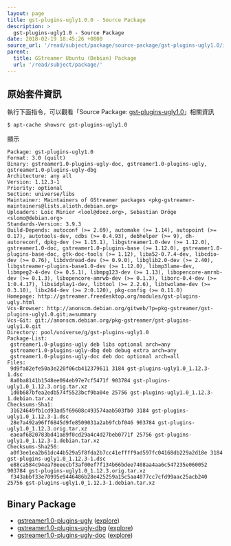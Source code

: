 ```yaml
---
layout: page
title: gst-plugins-ugly1.0.0 - Source Package
description: >
  gst-plugins-ugly1.0 - Source Package
date: 2018-02-19 18:45:26 +0800
source_url: '/read/subject/package/source-package/gst-plugins-ugly1.0/index.md'
parent:
  title: GStreamer Ubuntu (Debian) Package
  url: '/read/subject/package/'
---
```



## 原始套件資訊

執行下面指令，可以觀看「Source Package: [gst-plugins-ugly1.0](https://packages.ubuntu.com/source/artful/gst-plugins-ugly1.0)」相關資訊

``` sh
$ apt-cache showsrc gst-plugins-ugly1.0
```

顯示

```
Package: gst-plugins-ugly1.0
Format: 3.0 (quilt)
Binary: gstreamer1.0-plugins-ugly-doc, gstreamer1.0-plugins-ugly, gstreamer1.0-plugins-ugly-dbg
Architecture: any all
Version: 1.12.3-1
Priority: optional
Section: universe/libs
Maintainer: Maintainers of GStreamer packages <pkg-gstreamer-maintainers@lists.alioth.debian.org>
Uploaders: Loic Minier <lool@dooz.org>, Sebastian Dröge <slomo@debian.org>
Standards-Version: 3.9.3
Build-Depends: autoconf (>= 2.69), automake (>= 1.14), autopoint (>= 0.17), autotools-dev, cdbs (>= 0.4.93), debhelper (>= 9), dh-autoreconf, dpkg-dev (>= 1.15.1), libgstreamer1.0-dev (>= 1.12.0), gstreamer1.0-doc, gstreamer1.0-plugins-base (>= 1.12.0), gstreamer1.0-plugins-base-doc, gtk-doc-tools (>= 1.12), liba52-0.7.4-dev, libcdio-dev (>= 0.76), libdvdread-dev (>= 0.9.0), libglib2.0-dev (>= 2.40), libgstreamer-plugins-base1.0-dev (>= 1.12.0), libmp3lame-dev, libmpeg2-4-dev (>= 0.5.1), libmpg123-dev (>= 1.13), libopencore-amrnb-dev (>= 0.1.3), libopencore-amrwb-dev (>= 0.1.3), liborc-0.4-dev (>= 1:0.4.17), libsidplay1-dev, libtool (>= 2.2.6), libtwolame-dev (>= 0.3.10), libx264-dev (>= 2:0.120), pkg-config (>= 0.11.0)
Homepage: http://gstreamer.freedesktop.org/modules/gst-plugins-ugly.html
Vcs-Browser: http://anonscm.debian.org/gitweb/?p=pkg-gstreamer/gst-plugins-ugly1.0.git;a=summary
Vcs-Git: git://anonscm.debian.org/pkg-gstreamer/gst-plugins-ugly1.0.git
Directory: pool/universe/g/gst-plugins-ugly1.0
Package-List:
 gstreamer1.0-plugins-ugly deb libs optional arch=any
 gstreamer1.0-plugins-ugly-dbg deb debug extra arch=any
 gstreamer1.0-plugins-ugly-doc deb doc optional arch=all
Files:
 9d9fa82efe50a3e220f06cb412379611 3184 gst-plugins-ugly1.0_1.12.3-1.dsc
 8a0ba8141b1548ee094eb97e7cf5471f 903784 gst-plugins-ugly1.0_1.12.3.orig.tar.xz
 1d0b687bfea2edb574f5523bcf9ba04e 25756 gst-plugins-ugly1.0_1.12.3-1.debian.tar.xz
Checksums-Sha1:
 31624649fb1cd93ad5f69608c493574aab503fb0 3184 gst-plugins-ugly1.0_1.12.3-1.dsc
 28e7a492a96ff6845d9fe8509031a2ab9fcbf046 903784 gst-plugins-ugly1.0_1.12.3.orig.tar.xz
 eaeaf6820783bd41a89f0cd29a4c4d27beb0771f 25756 gst-plugins-ugly1.0_1.12.3-1.debian.tar.xz
Checksums-Sha256:
 a0f3ee1ea2b61dc44b529a5f8fda2b7cc41effff9ad597fc04168db229a2d18e 3184 gst-plugins-ugly1.0_1.12.3-1.dsc
 e88ca584c94ea78eeecbf3af00ef7f134b66bdee7408aa4aa6c547235e060052 903784 gst-plugins-ugly1.0_1.12.3.orig.tar.xz
 f343abbf33e70995e9446486b28e425259a15c5aa4077cc7cfd99aac25acb240 25756 gst-plugins-ugly1.0_1.12.3-1.debian.tar.xz

```

## Binary Package 

* [gstreamer1.0-plugins-ugly](https://packages.ubuntu.com/artful/gstreamer1.0-plugins-ugly) ([explore](/book-framework-gstreamer/read/subject/package/binary-package/gstreamer1.0-plugins-ugly))
* [gstreamer1.0-plugins-ugly-dbg](https://packages.ubuntu.com/artful/gstreamer1.0-plugins-ugly-dbg) ([explore](/book-framework-gstreamer/read/subject/package/binary-package/gstreamer1.0-plugins-ugly-dbg))
* [gstreamer1.0-plugins-ugly-doc](https://packages.ubuntu.com/artful/gstreamer1.0-plugins-ugly-doc) ([explore](/book-framework-gstreamer/read/subject/package/binary-package/gstreamer1.0-plugins-ugly-doc))


